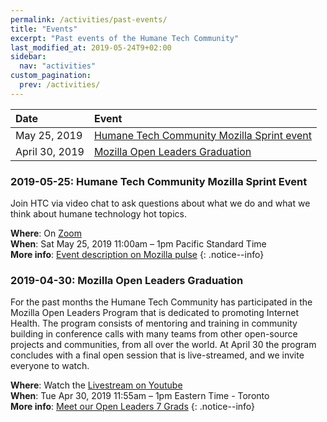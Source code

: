```yaml
---
permalink: /activities/past-events/
title: "Events"
excerpt: "Past events of the Humane Tech Community"
last_modified_at: 2019-05-24T9+02:00
sidebar:
  nav: "activities"
custom_pagination:
  prev: /activities/
---
```



| Date | Event |
| :--- | :--- |
| May 25, 2019 | [Humane Tech Community Mozilla Sprint event](#2019-05-25-humane-tech-community-mozilla-sprint-event) |
| April 30, 2019 | [Mozilla Open Leaders Graduation](#2019-04-30-mozilla-open-leaders-graduation) |


### 2019-05-25: Humane Tech Community Mozilla Sprint Event

Join HTC via video chat to ask questions about what we do and what we think about humane technology hot topics.

**Where**: On [Zoom](https://zoom.us/) <br>
**When**: Sat May 25, 2019 11:00am – 1pm Pacific Standard Time<br>
**More info**: [Event description on Mozilla pulse](https://www.mozillapulse.org/entry/1166)
{: .notice--info}


### 2019-04-30: Mozilla Open Leaders Graduation

For the past months the Humane Tech Community has participated in the Mozilla Open Leaders Program that is dedicated to promoting Internet Health. The program consists of mentoring and training in community building in conference calls with many teams from other open-source projects and communities, from all over the world. At April 30 the program concludes with a final open session that is live-streamed, and we invite everyone to watch.

**Where**: Watch the [Livestream on Youtube](https://www.youtube.com/watch?v=Amaw17K-u0Y)<br>
**When**: Tue Apr 30, 2019 11:55am – 1pm Eastern Time - Toronto<br>
**More info**: [Meet our Open Leaders 7 Grads](https://medium.com/p/9f6e0c24db1d)
{: .notice--info}
